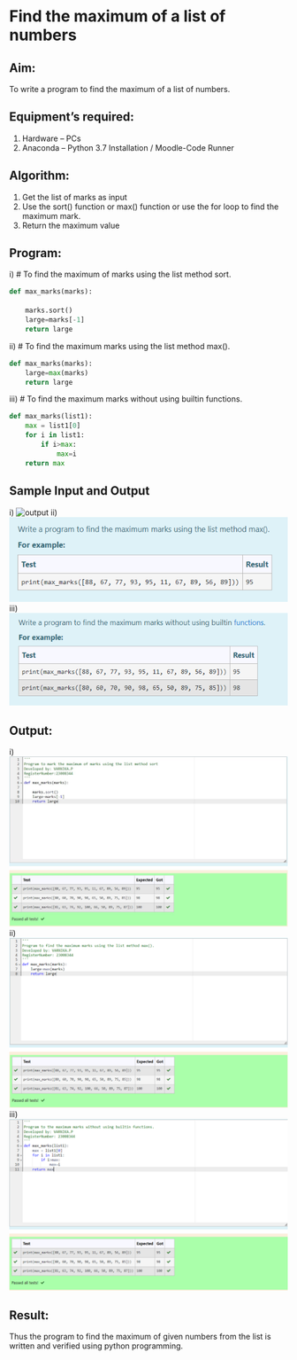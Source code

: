 # Find the maximum of a list of numbers
## Aim:
To write a program to find the maximum of a list of numbers.
## Equipment’s required:
1.	Hardware – PCs
2.	Anaconda – Python 3.7 Installation / Moodle-Code Runner
## Algorithm:
1.	Get the list of marks as input
2.	Use the sort() function or max() function or use the for loop to find the maximum mark.
3.	Return the maximum value
## Program:

i)	# To find the maximum of marks using the list method sort.
```Python
def max_marks(marks):
   
    marks.sort()
    large=marks[-1]
    return large


```

ii)	# To find the maximum marks using the list method max().
```Python
def max_marks(marks):
    large=max(marks)
    return large


```

iii) # To find the maximum marks without using builtin functions.
```Python
def max_marks(list1):
    max = list1[0]
    for i in list1:
        if i>max:
            max=i
    return max


```
## Sample Input and Output
i)
![output](./img/max_marks1.jpg) 
ii)
![Alt text](image-3.png)
iii)
![Alt text](image-4.png)
## Output:
i)
![Alt text](image-1.png)
ii)
![Alt text](image.png)
iii)
![Alt text](image-2.png)
## Result:
Thus the program to find the maximum of given numbers from the list is written and verified using python programming.